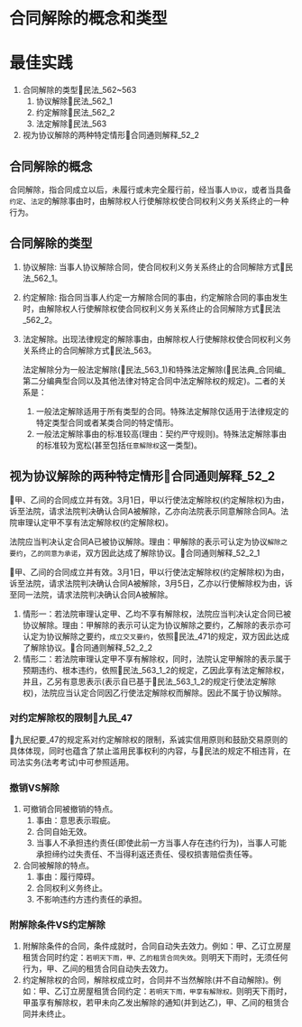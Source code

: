 # 合同解除的概念和类型

# 最佳实践

1. 合同解除的类型🚪民法_562~563
    1. 协议解除🚪民法_562_1
    2. 约定解除🚪民法_562_2
    3. 法定解除🚪民法_563
2. 视为协议解除的两种特定情形🚪合同通则解释_52_2


## 合同解除的概念
合同解除，指合同成立以后，未履行或未完全履行前，经当事人`协议`，或者当具备`约定`、`法定`的解除事由时，由解除权人行使解除权使合同权利义务关系终止的一种行为。

## 合同解除的类型

1. 协议解除: 当事人协议解除合同，使合同权利义务关系终止的合同解除方式🚪民法_562_1。
2. 约定解除: 指合同当事人约定一方解除合同的事由，约定解除合同的事由发生时，由解除权人行使解除权使合同权利义务关系终止的合同解除方式🚪民法_562_2。
3. 法定解除。出现法律规定的解除事由，由解除权人行使解除权使合同权利义务关系终止的合同解除方式🚪民法_563。

    法定解除分为一般法定解除(🚪民法_563_1)和特殊法定解除(🚪民法典_合同编_第二分编典型合同以及其他法律对特定合同中法定解除权的规定)。二者的关系是：
    
    1. 一般法定解除适用于所有类型的合同。特殊法定解除仅适用于法律规定的特定类型合同或者某类合同的特定情形。
    2. 一般法定解除事由的标准较高(理由：契约严守规则)。特殊法定解除事由的标准较为宽松(甚至包括`任意解除权`这一类型)。

## 视为协议解除的两种特定情形🚪合同通则解释_52_2

🍐甲、乙间的合同成立并有效。3月1日，甲以行使法定解除权(约定解除权)为由，诉至法院，请求法院判决确认合同A被解除，乙亦向法院表示同意解除合同A。法院审理认定甲不享有法定解除权(约定解除权)。

法院应当判决认定合同A已被协议解除。理由：甲解除的表示可认定为协议`解除之要约`，`乙的同意为承诺`，双方因此达成了解除协议。🚪合同通则解释_52_2_1

🍐甲、乙间的合同成立并有效。3月1日，甲以行使法定解除权(约定解除权)为由，诉至法院，请求法院判决确认合同A被解除，3月5日，乙亦以行使解除权为由，诉至同一法院，请求法院判决确认合同A被解除。

1. 情形一：若法院审理认定甲、乙均不享有解除权，法院应当判决认定合同已被协议解除。理由：甲解除的表示可认定为协议解除之要约，乙解除的表示亦可认定为协议解除之要约，`成立交叉要约`，依照🚪民法_471的规定，双方因此达成了解除协议。🚪合同通则解释_52_2_2
2. 情形二：若法院审理认定甲不享有解除权，同时，法院认定甲解除的表示属于预期违约、根本违约，依照🚪民法_563_1_2的规定，乙因此享有法定解除权，并且，乙另有意思表示(表示自已基于🚪民法_563_1_2的规定行使法定解除权)，法院应当认定合同因乙行使法定解除权而解除。因此不属于协议解除。


### 对约定解除权的限制🚪九民_47

🚪九民纪要_47的规定系对约定解除权的限制，系诚实信用原则和鼓励交易原则的具体体现，同时也蕴含了禁止滥用民事权利的内容，与🚪民法的规定不相违背，在司法实务(法考考试)中可参照适用。

### 撤销VS解除
1. 可撤销合同被撤销的特点。
    1. 事由：意思表示瑕疵。
    2. 合同自始无效。
    3. 当事人不承担违约责任(即使此前一方当事人存在违约行为)，当事人可能承担缔约过失责任、不当得利返还责任、侵权损害赔偿责任等。
2. 合同被解除的特点。
    1. 事由：履行障碍。
    2. 合同权利义务终止。
    3. 不影响违约方违约责任的承担。

### 附解除条件VS约定解除
1. 附解除条件的合同，条件成就时，合同自动失去效力。例如：甲、乙订立房屋租赁合同时约定：`若明天下雨，甲、乙的租赁合同失效`。则明天下雨时，无须任何行为，甲、乙间的租赁合同自动失去效力。
2. 约定解除权的合同，解除权成立时，合同并不当然解除(并不自动解除)。例如：甲、乙订立房屋租赁合同约定：`若明天下雨，甲享有解除权。`则明天下雨时，甲虽享有解除权，若甲未向乙发出解除的通知(并到达乙)，甲、乙间的租赁合同并未终止。
